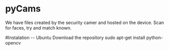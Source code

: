 # pyCams
We have files created by the security camer and hosted on the device. Scan for faces, try and match known.

#Instalation -- Ubuntu
Download the repository
sudo apt-get install python-opencv